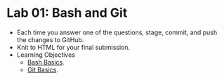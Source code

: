 # Lab 01: Bash and Git

- Each time you answer one of the questions, stage, commit, and push the changes to GitHub.
- Knit to HTML for your final submission.
- Learning Objectives
  - [Bash Basics](https://dcgerard.github.io/advancedr/01_basic_bash.html).
  - [Git Basics](https://dcgerard.github.io/advancedr/01_git_github.html).
